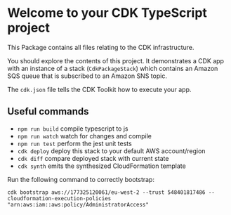 # Welcome to your CDK TypeScript project

This Package contains all files relating to the CDK infrastructure.

You should explore the contents of this project. It demonstrates a CDK app with an instance of a stack (`CdkPackageStack`)
which contains an Amazon SQS queue that is subscribed to an Amazon SNS topic.

The `cdk.json` file tells the CDK Toolkit how to execute your app.

## Useful commands

* `npm run build`   compile typescript to js
* `npm run watch`   watch for changes and compile
* `npm run test`    perform the jest unit tests
* `cdk deploy`      deploy this stack to your default AWS account/region
* `cdk diff`        compare deployed stack with current state
* `cdk synth`       emits the synthesized CloudFormation template


Run the following command to correctly bootstrap:
```
cdk bootstrap aws://177325120061/eu-west-2 --trust 548401817486 --cloudformation-execution-policies "arn:aws:iam::aws:policy/AdministratorAccess" 
```

